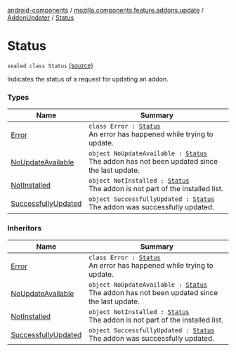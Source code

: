 [android-components](../../../index.md) / [mozilla.components.feature.addons.update](../../index.md) / [AddonUpdater](../index.md) / [Status](./index.md)

# Status

`sealed class Status` [(source)](https://github.com/mozilla-mobile/android-components/blob/master/components/feature/addons/src/main/java/mozilla/components/feature/addons/update/AddonUpdater.kt#L97)

Indicates the status of a request for updating an addon.

### Types

| Name | Summary |
|---|---|
| [Error](-error/index.md) | `class Error : `[`Status`](./index.md)<br>An error has happened while trying to update. |
| [NoUpdateAvailable](-no-update-available.md) | `object NoUpdateAvailable : `[`Status`](./index.md)<br>The addon has not been updated since the last update. |
| [NotInstalled](-not-installed.md) | `object NotInstalled : `[`Status`](./index.md)<br>The addon is not part of the installed list. |
| [SuccessfullyUpdated](-successfully-updated.md) | `object SuccessfullyUpdated : `[`Status`](./index.md)<br>The addon was successfully updated. |

### Inheritors

| Name | Summary |
|---|---|
| [Error](-error/index.md) | `class Error : `[`Status`](./index.md)<br>An error has happened while trying to update. |
| [NoUpdateAvailable](-no-update-available.md) | `object NoUpdateAvailable : `[`Status`](./index.md)<br>The addon has not been updated since the last update. |
| [NotInstalled](-not-installed.md) | `object NotInstalled : `[`Status`](./index.md)<br>The addon is not part of the installed list. |
| [SuccessfullyUpdated](-successfully-updated.md) | `object SuccessfullyUpdated : `[`Status`](./index.md)<br>The addon was successfully updated. |
